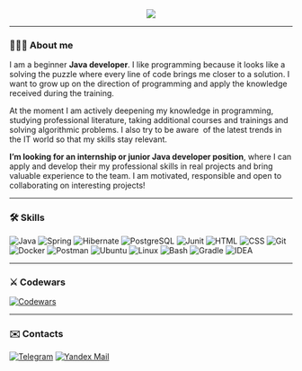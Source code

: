 <div  align="center">
    <img src="https://readme-typing-svg.demolab.com?font=Noto+Serif&size=50&pause=1000&color=000000&center=true&vCenter=true&width=800&height=100&lines=Hi+there!👋+I'm+Kate.;Welcome+to+my+GitHub+Profile!" />
</div>

***

### 🙋🏻‍♀️ About me
I am a beginner **Java developer**. I like programming because it looks like a solving the puzzle where every line of code brings me closer to a solution. I want to grow up on the direction of programming and apply the knowledge received during the training.

At the moment I am actively deepening my knowledge in programming, studying professional literature, taking additional courses and trainings and solving algorithmic problems. I also try to be aware  of the latest trends in the IT world so that my skills stay relevant.

**I’m looking for an internship or junior Java developer position**, where I can apply and develop their my professional skills in real projects and bring valuable experience to the team. I am motivated, responsible and open to collaborating on interesting projects!

***

### 🛠️ Skills
![Java](https://img.shields.io/badge/Java-ED8B00?style=for-the-badge&logo=openjdk&logoColor=white)
![Spring](https://img.shields.io/badge/Spring-6DB33F?style=for-the-badge&logo=spring&logoColor=white)
![Hibernate](https://img.shields.io/badge/Hibernate-bcae79?style=for-the-badge&logo=hibernate&logoColor=grey)
![PostgreSQL](https://img.shields.io/badge/PostgreSQL-336791?style=for-the-badge&logo=postgresql&logoColor=white)
![Junit](https://img.shields.io/badge/junit-%23FDEBD0?style=for-the-badge&logo=junit5&logoColor=white&color=%2325A162)
![HTML](https://img.shields.io/badge/html-%23E34F26.svg?style=for-the-badge&logo=html5&logoColor=white)
![CSS](https://img.shields.io/badge/css-%231572B6.svg?style=for-the-badge&logo=css3&logoColor=white)
![Git](https://img.shields.io/badge/Git-f05033?style=for-the-badge&logo=git&logoColor=white)
![Docker](https://img.shields.io/badge/docker-%230db7ed.svg?style=for-the-badge&logo=docker&logoColor=white)
![Postman](https://img.shields.io/badge/Postman-FF6C37?style=for-the-badge&logo=postman&logoColor=white)
![Ubuntu](https://img.shields.io/badge/Ubuntu-E95420?style=for-the-badge&logo=ubuntu&logoColor=white)
![Linux](https://img.shields.io/badge/Linux-FCC624?style=for-the-badge&logo=linux&logoColor=black)
![Bash](https://img.shields.io/badge/Bash-4EAA25?style=for-the-badge&logo=gnubash&logoColor=black)
![Gradle](https://img.shields.io/badge/Gradle-02303A?style=for-the-badge&logo=gradle&logoColor=white)
![IDEA](https://img.shields.io/badge/IntelliJIDEA-000000.svg?style=for-the-badge&logo=intellij-idea&logoColor=white)

***

### ⚔ Codewars
[![Codewars](https://www.codewars.com/users/abrikosnaya/badges/small)](https://www.codewars.com/users/abrikosnaya/badges/small)

<!--### 📋 CV
 [![HexletCV](https://img.shields.io/badge/Хекслет-116EF5?style=for-the-badge&logo=hexlet&logoColor=black)]()
[![ХабрКарьера](https://img.shields.io/badge/ХабрКарьера-4682B4?style=for-the-badge&logo=habr&logoColor=white)]()-->

***

### ✉️ Contacts
[![Telegram](https://img.shields.io/badge/Telegram-26A5E4.svg?style=for-the-badge&logo=Telegram&logoColor=white)](https://t.me/I_am_Kate4ka)
[![Yandex Mail](https://img.shields.io/badge/EMAIL-FF0000.svg?style=for-the-badge&logo=maildotru&logoColor=white)](mailto:fedorovaea18@yandex.ru)
